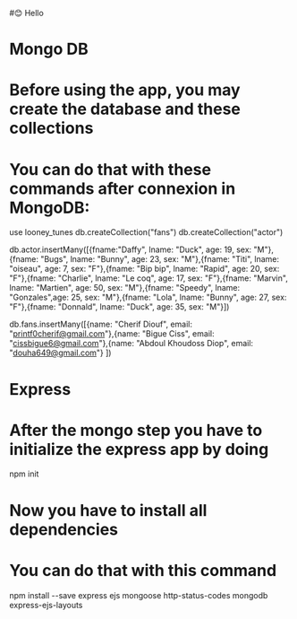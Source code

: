 #😊 Hello
# Mongo DB
#
# Before using the app, you may create the database and these collections
# You can do that with these commands after connexion in MongoDB:

use looney_tunes
db.createCollection("fans")
db.createCollection("actor")

db.actor.insertMany([{fname:"Daffy", lname: "Duck", age: 19, sex: "M"},{fname: "Bugs", lname: "Bunny", age: 23, sex: "M"},{fname: "Titi", lname: "oiseau", age: 7, sex: "F"},{fname: "Bip bip", lname: "Rapid", age: 20, sex: "F"},{fname: "Charlie", lname: "Le coq", age: 17, sex: "F"},{fname: "Marvin", lname: "Martien", age: 50, sex: "M"},{fname: "Speedy", lname: "Gonzales",age: 25, sex: "M"},{fname: "Lola", lname: "Bunny", age: 27, sex: "F"},{fname: "Donnald", lname: "Duck", age: 35, sex: "M"}])

db.fans.insertMany([{name: "Cherif Diouf", email: "printf0cherif@gmail.com"},{name: "Bigue Ciss", email: "cissbigue6@gmail.com"},{name: "Abdoul Khoudoss Diop", email: "douha649@gmail.com"} ])

# Express
# After the mongo step you have to initialize the express app by doing
npm init
# Now you have to install all dependencies 
# You can do that with this command
npm install --save express ejs mongoose http-status-codes mongodb express-ejs-layouts
